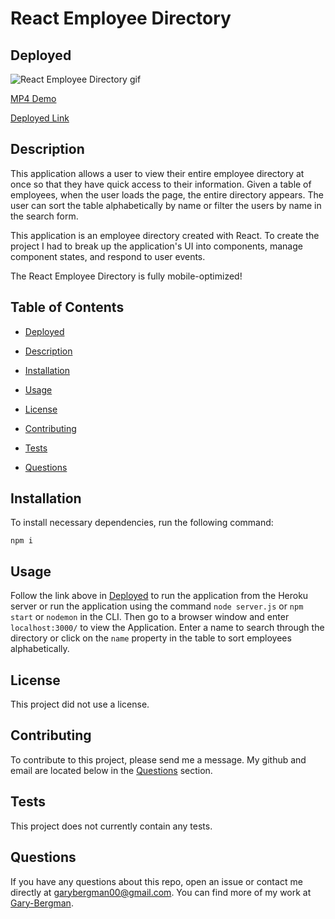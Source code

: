 # React Employee Directory
  

  ## Deployed

  ![React Employee Directory gif](public/assets/images/ReactEmployeeDirectory.gif)

  
  [MP4 Demo](https://drive.google.com/file/d/1N9b7_CtO9JcxqT6PCqPco_Tbuc0PZJkA/view?usp=sharing)


  [Deployed Link](https://react-employee-directory-great.herokuapp.com/)
  
  ## Description

  This application allows a user to view their entire employee directory at once so that they have quick access to their information. Given a table of employees, when the user loads the page, the entire directory appears. The user can sort the table alphabetically by name or filter the users by name in the search form.

  This application is an employee directory created with React. To create the project I had to break up the application's UI into components, manage component states, and respond to user events.

  The React Employee Directory is fully mobile-optimized!

  ## Table of Contents

  *  [Deployed](#Deployed)

  *  [Description](#Description)

  *  [Installation](#Installation)

  *  [Usage](#Usage)
  
  *  [License](#License)

  *  [Contributing](#Contributing)

  *  [Tests](#Tests)

  *  [Questions](#Questions)
  

  ## Installation

  To install necessary dependencies, run the following command:

 
    npm i


  ## Usage

  Follow the link above in [Deployed](#Deployed) to run the application from the Heroku server or run the application using the command `node server.js` or `npm start` or `nodemon` in the CLI. Then go to a browser window and enter `localhost:3000/` to view the Application. Enter a name to search through the directory or click on the `name` property in the table to sort employees alphabetically. 

  ## License
  
  This project did not use a license.

  ## Contributing

  To contribute to this project, please send me a message. My github and email are located below in the [Questions](#Questions) section.

  ## Tests

  This project does not currently contain any tests.

  ## Questions

  If you have any questions about this repo, open an issue or contact me directly at [garybergman00@gmail.com](mailto:garybergman00). You can find more of my work at [Gary-Bergman](https://github.com/Gary-Bergman).
  